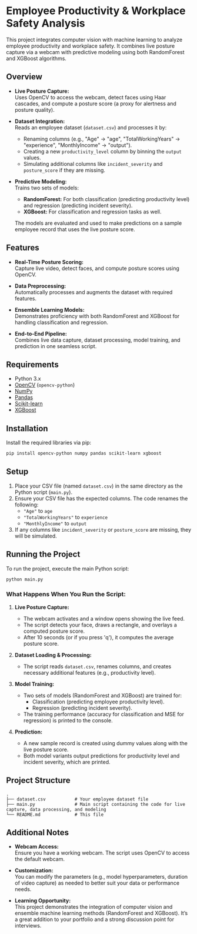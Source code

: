 
# Employee Productivity & Workplace Safety Analysis

This project integrates computer vision with machine learning to analyze employee productivity and workplace safety. It combines live posture capture via a webcam with predictive modeling using both RandomForest and XGBoost algorithms.

## Overview

- **Live Posture Capture:**  
  Uses OpenCV to access the webcam, detect faces using Haar cascades, and compute a posture score (a proxy for alertness and posture quality).

- **Dataset Integration:**  
  Reads an employee dataset (`dataset.csv`) and processes it by:
  - Renaming columns (e.g., "Age" → "age", "TotalWorkingYears" → "experience", "MonthlyIncome" → "output").
  - Creating a new `productivity_level` column by binning the `output` values.
  - Simulating additional columns like `incident_severity` and `posture_score` if they are missing.

- **Predictive Modeling:**  
  Trains two sets of models:
  - **RandomForest:** For both classification (predicting productivity level) and regression (predicting incident severity).
  - **XGBoost:** For classification and regression tasks as well.
  
  The models are evaluated and used to make predictions on a sample employee record that uses the live posture score.

## Features

- **Real-Time Posture Scoring:**  
  Capture live video, detect faces, and compute posture scores using OpenCV.

- **Data Preprocessing:**  
  Automatically processes and augments the dataset with required features.

- **Ensemble Learning Models:**  
  Demonstrates proficiency with both RandomForest and XGBoost for handling classification and regression.

- **End-to-End Pipeline:**  
  Combines live data capture, dataset processing, model training, and prediction in one seamless script.

## Requirements

- Python 3.x
- [OpenCV](https://opencv.org/) (`opencv-python`)
- [NumPy](https://numpy.org/)
- [Pandas](https://pandas.pydata.org/)
- [Scikit-learn](https://scikit-learn.org/)
- [XGBoost](https://xgboost.readthedocs.io/)

## Installation

Install the required libraries via pip:

```bash
pip install opencv-python numpy pandas scikit-learn xgboost
```

## Setup

1. Place your CSV file (named `dataset.csv`) in the same directory as the Python script (`main.py`).
2. Ensure your CSV file has the expected columns. The code renames the following:
   - `"Age"` to `age`
   - `"TotalWorkingYears"` to `experience`
   - `"MonthlyIncome"` to `output`
3. If any columns like `incident_severity` or `posture_score` are missing, they will be simulated.

## Running the Project

To run the project, execute the main Python script:

```bash
python main.py
```

### What Happens When You Run the Script:

1. **Live Posture Capture:**  
   - The webcam activates and a window opens showing the live feed.
   - The script detects your face, draws a rectangle, and overlays a computed posture score.
   - After 10 seconds (or if you press 'q'), it computes the average posture score.

2. **Dataset Loading & Processing:**  
   - The script reads `dataset.csv`, renames columns, and creates necessary additional features (e.g., productivity level).

3. **Model Training:**  
   - Two sets of models (RandomForest and XGBoost) are trained for:
     - Classification (predicting employee productivity level).
     - Regression (predicting incident severity).
   - The training performance (accuracy for classification and MSE for regression) is printed to the console.

4. **Prediction:**  
   - A new sample record is created using dummy values along with the live posture score.
   - Both model variants output predictions for productivity level and incident severity, which are printed.

## Project Structure

```
.
├── dataset.csv           # Your employee dataset file
├── main.py               # Main script containing the code for live capture, data processing, and modeling
└── README.md             # This file
```

## Additional Notes

- **Webcam Access:**  
  Ensure you have a working webcam. The script uses OpenCV to access the default webcam.

- **Customization:**  
  You can modify the parameters (e.g., model hyperparameters, duration of video capture) as needed to better suit your data or performance needs.

- **Learning Opportunity:**  
  This project demonstrates the integration of computer vision and ensemble machine learning methods (RandomForest and XGBoost). It’s a great addition to your portfolio and a strong discussion point for interviews.

